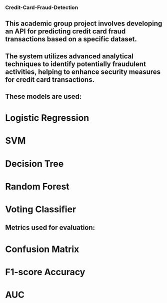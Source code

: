 ### Credit-Card-Fraud-Detection
## This academic group project involves developing an API for predicting credit card fraud transactions based on a specific dataset.
## The system utilizes advanced analytical techniques to identify potentially fraudulent activities, helping to enhance security measures for credit card transactions.

## These models are used:
# Logistic Regression
# SVM
# Decision Tree
# Random Forest
# Voting Classifier

## Metrics used for evaluation:
# Confusion Matrix
# F1-score Accuracy
# AUC
